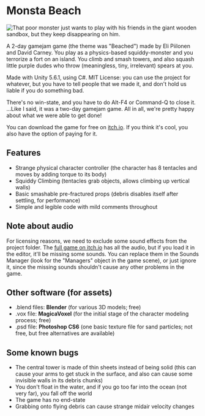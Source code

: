 # Monsta Beach

![That poor monster just wants to play with his friends in the giant wooden sandbox, but they keep disappearing on him.](https://puu.sh/wjlFI/3726844116.png "Smash a fort as a sea monster")

A 2-day gamejam game (the theme was "Beached") made by Eli Piilonen and David Carney.  You play as a physics-based squiddy-monster and you terrorize a fort on an island.  You climb and smash towers, and also squash little purple dudes who throw (meaningless, tiny, irrelevant) spears at you.

Made with Unity 5.6.1, using C#.  MIT License: you can use the project for whatever, but you have to tell people that we made it, and don't hold us liable if you do something bad.

There's no win-state, and you have to do Alt-F4 or Command-Q to close it.  ...Like I said, it was a two-day gamejam game.  All in all, we're pretty happy about what we were able to get done!

You can download the game for free on [itch.io](https://2darray.itch.io/monsta-beach).  If you think it's cool, you also have the option of paying for it.

## Features
  * Strange physical character controller (the character has 8 tentacles and moves by adding torque to its body)
  * Squiddy Climbing (tentacles grab objects, allows climbing up vertical walls)
  * Basic smashable pre-fractured props (debris disables itself after settling, for performance)
  * Simple and legible code with mild comments throughout

## Note about audio
For licensing reasons, we need to exclude some sound effects from the project folder.  The [full game on itch.io](https://2darray.itch.io/monsta-beach) has all the audio, but if you load it in the editor, it'll be missing some sounds.  You can replace them in the Sounds Manager (look for the "Managers" object in the game scene), or just ignore it, since the missing sounds shouldn't cause any other problems in the game.

## Other software (for assets)
* .blend files:  **Blender** (for various 3D models; free)
* .vox file: **MagicaVoxel** (for the initial stage of the character modeling process; free)
* .psd file: **Photoshop CS6** (one basic texture file for sand particles; not free, but free alternatives are available)

## Some known bugs

* The central tower is made of thin sheets instead of being solid (this can cause your arms to get stuck in the surface, and also can cause some invisible walls in its debris chunks)
* You don't float in the water, and if you go too far into the ocean (not very far), you fall off the world
* The game has no end-state
* Grabbing onto flying debris can cause strange midair velocity changes